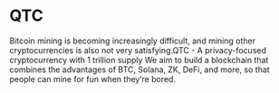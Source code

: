 # QTC
 Bitcoin mining is becoming increasingly difficult, and mining other cryptocurrencies is also not very satisfying.QTC - A privacy-focused cryptocurrency with 1 trillion supply We aim to build a blockchain that combines the advantages of BTC, Solana, ZK, DeFi, and more, so that people can mine for fun when they’re bored.
